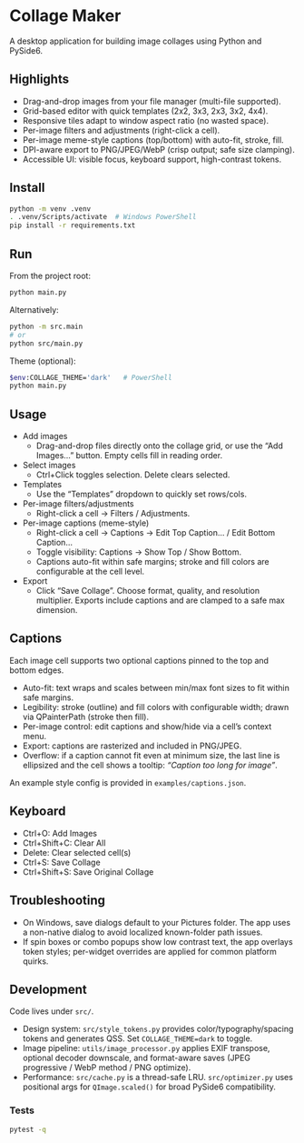 # Collage Maker

A desktop application for building image collages using Python and PySide6.

## Highlights
- Drag-and-drop images from your file manager (multi-file supported).
- Grid-based editor with quick templates (2x2, 3x3, 2x3, 3x2, 4x4).
- Responsive tiles adapt to window aspect ratio (no wasted space).
- Per-image filters and adjustments (right-click a cell).
- Per-image meme-style captions (top/bottom) with auto-fit, stroke, fill.
- DPI-aware export to PNG/JPEG/WebP (crisp output; safe size clamping).
- Accessible UI: visible focus, keyboard support, high-contrast tokens.

## Install
```bash
python -m venv .venv
. .venv/Scripts/activate  # Windows PowerShell
pip install -r requirements.txt
```

## Run
From the project root:
```bash
python main.py
```
Alternatively:
```bash
python -m src.main
# or
python src/main.py
```

Theme (optional):
```bash
$env:COLLAGE_THEME='dark'   # PowerShell
python main.py
```

## Usage
- Add images
  - Drag-and-drop files directly onto the collage grid, or use the “Add Images…” button. Empty cells fill in reading order.
- Select images
  - Ctrl+Click toggles selection. Delete clears selected.
- Templates
  - Use the “Templates” dropdown to quickly set rows/cols.
- Per-image filters/adjustments
  - Right-click a cell → Filters / Adjustments.
- Per-image captions (meme-style)
  - Right-click a cell → Captions → Edit Top Caption… / Edit Bottom Caption…
  - Toggle visibility: Captions → Show Top / Show Bottom.
  - Captions auto-fit within safe margins; stroke and fill colors are configurable at the cell level.
- Export
  - Click “Save Collage”. Choose format, quality, and resolution multiplier. Exports include captions and are clamped to a safe max dimension.

## Captions
Each image cell supports two optional captions pinned to the top and bottom edges.

- Auto-fit: text wraps and scales between min/max font sizes to fit within safe margins.
- Legibility: stroke (outline) and fill colors with configurable width; drawn via QPainterPath (stroke then fill).
- Per-image control: edit captions and show/hide via a cell’s context menu.
- Export: captions are rasterized and included in PNG/JPEG.
- Overflow: if a caption cannot fit even at minimum size, the last line is ellipsized and the cell shows a tooltip: _“Caption too long for image”_.

An example style config is provided in `examples/captions.json`.

## Keyboard
- Ctrl+O: Add Images
- Ctrl+Shift+C: Clear All
- Delete: Clear selected cell(s)
- Ctrl+S: Save Collage
- Ctrl+Shift+S: Save Original Collage

## Troubleshooting
- On Windows, save dialogs default to your Pictures folder. The app uses a non-native dialog to avoid localized known-folder path issues.
- If spin boxes or combo popups show low contrast text, the app overlays token styles; per-widget overrides are applied for common platform quirks.

## Development
Code lives under `src/`.

- Design system: `src/style_tokens.py` provides color/typography/spacing tokens and generates QSS. Set `COLLAGE_THEME=dark` to toggle.
- Image pipeline: `utils/image_processor.py` applies EXIF transpose, optional decoder downscale, and format-aware saves (JPEG progressive / WebP method / PNG optimize).
- Performance: `src/cache.py` is a thread-safe LRU. `src/optimizer.py` uses positional args for `QImage.scaled()` for broad PySide6 compatibility.

### Tests
```bash
pytest -q
```
